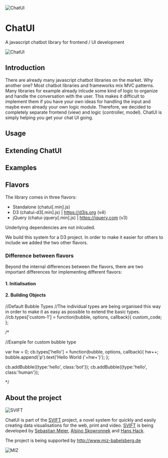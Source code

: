 ![ChatUI](https://github.com/svift-org/ChatUI/blob/master/README/ChatUI-Logo.png?raw=true)

# ChatUI
A javascript chatbot library for frontend / UI development

![ChatUI](https://github.com/svift-org/ChatUI/blob/master/README/Snapshot.png?raw=true)

## Introduction

There are already many javascript chatbot libraries on the market. Why another one? Most chatbot libraries and frameworks mix MVC patterns. Many libraries for example already inlcude some kind of logic to organize and handle the conversation with the user. This makes it difficult to implement them if you have your own ideas for handling the input and maybe even already your own logic module. Therefore, we decided to completely separate frontend (view) and logic (controller, model). ChatUI is simply helping you get your chat UI going.

## Usage

## Extending ChatUI

## Examples

## Flavors

The library comes in three flavors:

- Standalone (chatui[.min].js)
- D3 (chatui-d3[.min].js) | https://d3js.org (v4)
- jQuery (chatui-jquery[.min].js) | https://jquery.com (v3)

Underlying dependencies are not inlcuded. 

We build this system for a D3 project. In order to make it easier for others to include we added the two other flavors.

### Difference between flavors

Beyond the internal differences between the flavors, there are two important differences for implementing different flavors:

#### 1. Initialisation

#### 2. Building Objects

  //Default Bubble Types
  //The individual types are being organised this way in order to make it as easy as possible to extend the basic types.
  //cb.types['custom-1'] = function(bubble, options, callback){ custom_code; };

  /*

 //Example for custom bubble type

 var hw = 0;
 cb.types['hello'] = function(bubble, options, callback){
   hw++;
   bubble.append('p').text('Hello World ('+hw+')');
 };

 cb.addBubble({type:'hello', class:'bot'});
 cb.addBubble({type:'hello', class:'human'});

 */

## About the project

![SVIFT](https://github.com/svift-org/ChatUI/blob/master/README/svift.png?raw=true)

ChatUI is part of the [SVIFT](http://svift.xyz) project, a novel system for quickly and easily creating data visualisations for the web, print and video. [SVIFT](http://svift.xyz) is being developed by [Sebastian Meier](https://github.com/sebastian-meier/), [Alsino Skowronnek](https://github.com/alsino) and [Hans Hack](https://github.com/hanshack).

The project is being supported by http://www.miz-babelsberg.de

![MIZ](https://github.com/svift-org/ChatUI/blob/master/README/miz.png?raw=true)